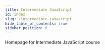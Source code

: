 ```yaml
---
title: Intermediate JavaScript
id: index
slug: /intermediate_javascript
hide_table_of_contents: true
sidebar_position: 0
---
```


Homepage for Intermediate JavaScript course
